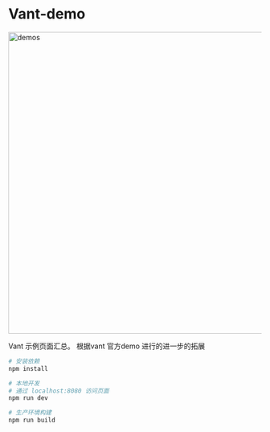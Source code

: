 # Vant-demo

<img src="https://user-images.githubusercontent.com/13111533/35260626-824ae724-0047-11e8-9397-f1e259f55e74.gif" alt="demos" width="600" />

Vant 示例页面汇总。
根据vant 官方demo 进行的进一步的拓展
``` bash
# 安装依赖
npm install

# 本地开发
# 通过 localhost:8080 访问页面
npm run dev

# 生产环境构建
npm run build
```


